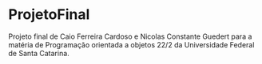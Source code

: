 # ProjetoFinal
Projeto final de Caio Ferreira Cardoso e Nicolas Constante Guedert para a matéria de Programação orientada a objetos 22/2 da Universidade Federal de Santa Catarina.
